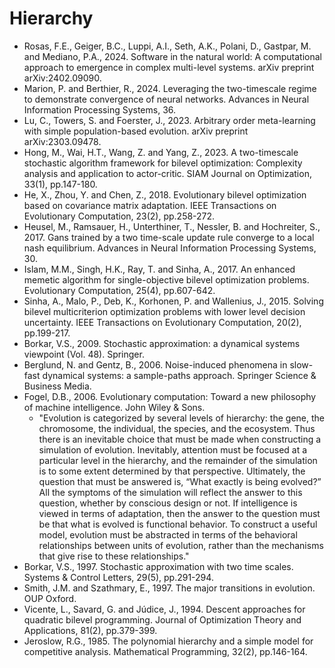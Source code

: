 # Hierarchy

* Rosas, F.E., Geiger, B.C., Luppi, A.I., Seth, A.K., Polani, D., Gastpar, M. and Mediano, P.A., 2024. Software in the natural world: A computational approach to emergence in complex multi-level systems. arXiv preprint arXiv:2402.09090.
* Marion, P. and Berthier, R., 2024. Leveraging the two-timescale regime to demonstrate convergence of neural networks. Advances in Neural Information Processing Systems, 36.
* Lu, C., Towers, S. and Foerster, J., 2023. Arbitrary order meta-learning with simple population-based evolution. arXiv preprint arXiv:2303.09478.
* Hong, M., Wai, H.T., Wang, Z. and Yang, Z., 2023. A two-timescale stochastic algorithm framework for bilevel optimization: Complexity analysis and application to actor-critic. SIAM Journal on Optimization, 33(1), pp.147-180.
* He, X., Zhou, Y. and Chen, Z., 2018. Evolutionary bilevel optimization based on covariance matrix adaptation. IEEE Transactions on Evolutionary Computation, 23(2), pp.258-272.
* Heusel, M., Ramsauer, H., Unterthiner, T., Nessler, B. and Hochreiter, S., 2017. Gans trained by a two time-scale update rule converge to a local nash equilibrium. Advances in Neural Information Processing Systems, 30.
* Islam, M.M., Singh, H.K., Ray, T. and Sinha, A., 2017. An enhanced memetic algorithm for single-objective bilevel optimization problems. Evolutionary Computation, 25(4), pp.607-642.
* Sinha, A., Malo, P., Deb, K., Korhonen, P. and Wallenius, J., 2015. Solving bilevel multicriterion optimization problems with lower level decision uncertainty. IEEE Transactions on Evolutionary Computation, 20(2), pp.199-217.
* Borkar, V.S., 2009. Stochastic approximation: a dynamical systems viewpoint (Vol. 48). Springer.
* Berglund, N. and Gentz, B., 2006. Noise-induced phenomena in slow-fast dynamical systems: a sample-paths approach. Springer Science & Business Media.
* Fogel, D.B., 2006. Evolutionary computation: Toward a new philosophy of machine intelligence. John Wiley & Sons.
  * "Evolution is categorized by several levels of hierarchy: the gene, the chromosome, the individual, the species, and the ecosystem. Thus there is an inevitable choice that must be made when constructing a simulation of evolution. Inevitably, attention must be focused at a particular level in the hierarchy, and the remainder of the simulation is to some extent determined by that perspective. Ultimately, the question that must be answered is, “What exactly is being evolved?” All the symptoms of the simulation will reflect the answer to this question, whether by conscious design or not. If intelligence is viewed in terms of adaptation, then the answer to the question must be that what is evolved is functional behavior. To construct a useful model, evolution must be abstracted in terms of the behavioral relationships between units of evolution, rather than the mechanisms that give rise to these relationships."
* Borkar, V.S., 1997. Stochastic approximation with two time scales. Systems & Control Letters, 29(5), pp.291-294.
* Smith, J.M. and Szathmary, E., 1997. The major transitions in evolution. OUP Oxford.
* Vicente, L., Savard, G. and Júdice, J., 1994. Descent approaches for quadratic bilevel programming. Journal of Optimization Theory and Applications, 81(2), pp.379-399.
* Jeroslow, R.G., 1985. The polynomial hierarchy and a simple model for competitive analysis. Mathematical Programming, 32(2), pp.146-164.
